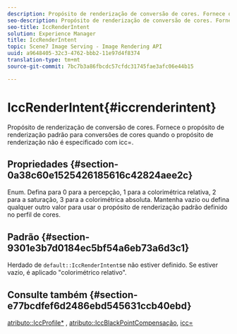```yaml
---
description: Propósito de renderização de conversão de cores. Fornece o propósito de renderização padrão para conversões de cores quando o propósito de renderização não é especificado com icc=.
seo-description: Propósito de renderização de conversão de cores. Fornece o propósito de renderização padrão para conversões de cores quando o propósito de renderização não é especificado com icc=.
seo-title: IccRenderIntent
solution: Experience Manager
title: IccRenderIntent
topic: Scene7 Image Serving - Image Rendering API
uuid: a9648405-32c3-4762-bbb2-11e97d4f8374
translation-type: tm+mt
source-git-commit: 7bc7b3a86fbcdc57cfdc31745fae3afc06e44b15

---
```



# IccRenderIntent{#iccrenderintent}

Propósito de renderização de conversão de cores. Fornece o propósito de renderização padrão para conversões de cores quando o propósito de renderização não é especificado com icc=.

## Propriedades {#section-0a38c60e1525426185616c42824aee2c}

Enum. Defina para 0 para a percepção, 1 para a colorimétrica relativa, 2 para a saturação, 3 para a colorimétrica absoluta. Mantenha vazio ou defina qualquer outro valor para usar o propósito de renderização padrão definido no perfil de cores.

## Padrão {#section-9301e3b7d0184ec5bf54a6eb73a6d3c1}

Herdado de `default::IccRenderIntent`se não estiver definido. Se estiver vazio, é aplicado &quot;colorimétrico relativo&quot;.

## Consulte também {#section-e77bcdfef6d2486ebd545631ccb40ebd}

[atributo::IccProfile*](../../../../../ir-api/material-cat/image-rendering-api-ref/c-ir-material-catalog/c-ir-attributes-reference/r-ir-iccprofilecmyk.md#reference-55aead2d924847ffbd1be4c46add7127) , [atributo::IccBlackPointCompensação](../../../../../ir-api/material-cat/image-rendering-api-ref/c-ir-material-catalog/c-ir-attributes-reference/r-ir-iccblackpointcompensation.md#reference-d939b0cdf6564baaa88deb1059e3b7f0), [icc=](../../../../../ir-api/http-protocol/image-rendering-api-ref/c-ir-http-protocol-ref/c-ir-http-protocol-command-reference/r-ir-icc.md#reference-86a2fff3cef24982ad2063d977a16e06)

